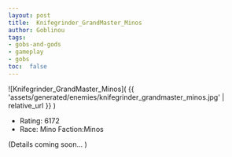 ```yaml
---
layout: post
title:  Knifegrinder_GrandMaster_Minos
author: Goblinou
tags:
- gobs-and-gods
- gameplay
- gobs
toc:  false
---
```


![Knifegrinder_GrandMaster_Minos]( {{ 'assets/generated/enemies/knifegrinder_grandmaster_minos.jpg' | relative_url }} )
- Rating: 6172
- Race: Mino  Faction:Minos

(Details coming soon... )